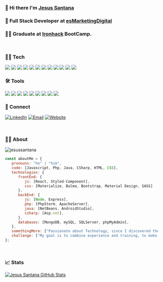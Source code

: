 ### 👋 Hi there I'm [Jesus Santana](https://www.linkedin.com/in/chus-santana/)
### 🚀 Full Stack Developer at [esMarketingDigital](https://esmarketingdigital.com.com) 


### 👨‍🎓 Graduate at <a href="https://www.ironhack.com/es/desarrollo-web">Ironhack</a> BootCamp.
</br>

### 👨‍💻 Tech 
<p>
<img src="https://img.shields.io/badge/-JavaScript-eed718?style=flat&logo=javascript&logoColor=ffffff">
<img src="https://img.shields.io/badge/-React-000000?style=flat&logo=react&logoColor=00c8ff">
<img src="https://img.shields.io/badge/-Node.js-3C873A?style=flat&logo=Node.js&logoColor=white">
<img src="https://img.shields.io/badge/-Express.js-787878?style=flat">
<img src="http://img.shields.io/badge/-php-7377AD?style=flat&logo=php&logoColor=white">
<img src="http://img.shields.io/badge/-Java-E10000?style=flat&logo=java&logoColor=white">
<img src="http://img.shields.io/badge/-Csharp-1E9E25?style=flat&logo=c&logoColor=white">
<img src = "https://img.shields.io/badge/-HTML5-E34F26?style=flat&logo=html5&logoColor=white"> 
<img src = "https://img.shields.io/badge/-CSS3-1572B6?style=flat&logo=css3&logoColor=white">
<img src="https://img.shields.io/badge/-Bootstrap-563D7C?style=flat&logo=bootstrap&logoColor=white">
<img src="https://img.shields.io/badge/-Material-FF7F50?style=flat&logo=material&logoColor=white">
<img src="https://img.shields.io/badge/-Sass-cc6699?style=flat&logo=sass&logoColor=ffffff">
</p>

### 🛠️ Tools 

<p>
<img src="https://img.shields.io/badge/-MongoDB-4DB33D?style=flat&logo=mongodb&logoColor=FFFFFF">
<img src="https://img.shields.io/badge/-MySQL-F29111?style=flat&logo=mysql&logoColor=FFFFFF">
<img src="http://img.shields.io/badge/-Git-F1502F?style=flat&logo=git&logoColor=FFFFFF">
<img src="http://img.shields.io/badge/-Github-000000?style=flat&logo=github&logoColor=FFFFFF">
<img src="http://img.shields.io/badge/-Heroku-430098?style=flat&logo=heroku&logoColor=white">
<img src="http://img.shields.io/badge/-VS%20Code-007ACC?style=flat&logo=visual%20studio%20code&logoColor=white">
<img src="http://img.shields.io/badge/-NetBeans-9CBF33?style=flat&logo=netbeans&logoColor=white">
<img src="http://img.shields.io/badge/-PhpStorm-885DEE?style=flat&logo=phpstorm&logoColor=white">
<img src="https://img.shields.io/badge/-WordPress-blue?style=flat&logo=wordpress&logoColor=white"> 
</p>

### 📲 Connect 

<p>
 <a href="https://www.linkedin.com/in/jesussantana/" target="_blank"><img alt="LinkedIn" src="https://img.shields.io/badge/LinkedIn-@jesussantana-blue?style=flat&logo=linkedin"></a>
 <a href="mailto:jesus@esmarketingdigital.com"><img alt="Email" src="https://img.shields.io/badge/Email-jesus@esmarketigdigital.com-blue?style=flat&logo=gmail"></a>
<a href="https://esmarketingdigital.com" target="_blank"><img alt="Website" src="https://img.shields.io/badge/Website-www.esmarketingdigital.com-blue?style=flat&logo=google-chrome"></a>
</p>

</br>

### 🙋‍♂️ About 

<img src="https://komarev.com/ghpvc/?username=jesussantana" alt="jesussantana" />

```javascript
const aboutMe = {
   pronouns: "he" | "him",
   code: [Javascript, Php, Java, CSharp, HTML, CSS],
   technologies: {
      frontEnd: {
         js: [React, Styled-Component],
         css: [Materialize, Bulma, Bootstrap, Material Design, SASS]
      },
      backEnd: {
         js: [Node, Express],
         php: [PhpStorm, ApacheServer],
         java: [NetBeans, AndroidStudio],
         csharp: [Asp.net],
      },
      databases: [MongoDB, mySQL, SQLServer, phpMyAdmin],
   },
   somethingMore: ["Passionate about Technology, since I discovered the code with my first computer, a Sinclair zx81"],
   challenge: ["My goal is to combine experience and training, to make applications with the best logic and usability"],
};
```
</br>

### 📈 Stats

[![Jesus Santana GitHub Stats](https://github-readme-stats.vercel.app/api?username=jesussantana&show_icons=true&count_private=true)](https://github.com/jesussantana)
